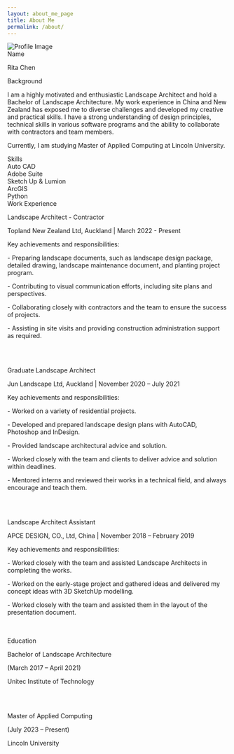 ```yaml
---
layout: about_me_page
title: About Me
permalink: /about/
---
```


<div class="profile-container">
    <img src="{{ site.baseurl }}/assets/images/about/me.png" alt="Profile Image" class="profile-image">
</div>
<div class="container about-section">
    <span class="h2">Name</span>
    <p class="about-name">Rita Chen</p>
    <span class="h2">Background</span>
    <p class="about-background">
        I am a highly motivated and enthusiastic Landscape Architect and hold a Bachelor of Landscape Architecture.
        My work experience in China and New Zealand has exposed me to diverse challenges and developed my creative and practical skills.
        I have a strong understanding of design principles, technical skills in various software programs and the ability to collaborate with contractors and team members.</p>
        <p>Currently, I am studying Master of Applied Computing at Lincoln University.</p>
</div>
<div class="container about-section">
    <div class="skills-container">
        <span class="h2">Skills</span>
        <div class="skill">
            <span class="skill-name">Auto CAD</span>
            <div class="skill-level">
                <span class="square filled"></span>
                <span class="square filled"></span>
                <span class="square filled"></span>
                <span class="square"></span>
                <span class="square"></span>
            </div>
        </div>
        <div class="skill">
            <span class="skill-name">Adobe Suite</span>
            <div class="skill-level">
                <span class="square filled"></span>
                <span class="square filled"></span>
                <span class="square filled"></span>
                <span class="square filled"></span>
                <span class="square"></span>
            </div>
        </div>
        <div class="skill">
            <span class="skill-name">Sketch Up & Lumion</span>
            <div class="skill-level">
                <span class="square filled"></span>
                <span class="square filled"></span>
                <span class="square filled"></span>
                <span class="square square"></span>
                <span class="square"></span>
            </div>
        </div>
        <div class="skill">
            <span class="skill-name">ArcGIS</span>
            <div class="skill-level">
                <span class="square filled"></span>
                <span class="square filled"></span>
                <span class="square square"></span>
                <span class="square square"></span>
                <span class="square"></span>
            </div>
        </div>
        <div class="skill">
            <span class="skill-name">Python</span>
            <div class="skill-level">
                <span class="square filled"></span>
                <span class="square square"></span>
                <span class="square square"></span>
                <span class="square square"></span>
                <span class="square"></span>
            </div>
        </div>
    </div>
</div>
<div class="container about-section">
    <span class="h2">Work Experience</span>
        <p class="about-workexperience">
            Landscape Architect - Contractor</p>
            <p>Topland New Zealand Ltd, Auckland | March 2022 - Present</p>
            <p class = "respon">Key achievements and responsibilities:</p>
            <p>- Preparing landscape documents, such as landscape design package, detailed drawing, landscape maintenance document, and planting project program.</p>
            <p>- Contributing to visual communication efforts, including site plans and perspectives.</p>
            <p>- Collaborating closely with contractors and the team to ensure the success of projects.</p>
            <p>- Assisting in site visits and providing construction administration support as required.</p>
            <br><br>
        <p class="about-workexperience">
            Graduate Landscape Architect</p>
            <p>Jun Landscape Ltd, Auckland | November 2020 – July 2021</p>
            <p class = "respon">Key achievements and responsibilities:</p>
            <p>- Worked on a variety of residential projects.</p>
            <p>- Developed and prepared landscape design plans with AutoCAD, Photoshop and InDesign.</p>
            <p>- Provided landscape architectural advice and solution.</p>
            <p>- Worked closely with the team and clients to deliver advice and solution within deadlines.</p>
            <p>- Mentored interns and reviewed their works in a technical field, and always encourage and teach them.</p>
            <br><br>
        <p class="about-workexperience">
            Landscape Architect Assistant</p>
            <p>APCE DESIGN, CO., Ltd, China | November 2018 – February 2019</p>
            <p class = "respon">Key achievements and responsibilities:</p>
            <p>- Worked closely with the team and assisted Landscape Architects in completing the works.</p>
            <p>- Worked on the early-stage project and gathered ideas and delivered my concept ideas with 3D SketchUp modelling.</p>
            <p>- Worked closely with the team and assisted them in the layout of the presentation document.</p>
            <br><br>
    <span class="h2">Education</span>
        <p class="about-Education">
            Bachelor of Landscape Architecture</p>
            <p>(March 2017 – April 2021)</p>
            <p>Unitec Institute of Technology</p>
            <br><br>
            <p>Master of Applied Computing</p>
            <p>(July 2023 – Present)</p>
            <p>Lincoln University</p>
            <br><br>
</div>